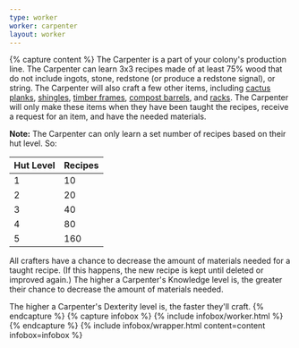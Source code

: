 ```yaml
---
type: worker
worker: carpenter
layout: worker
---
```

{% capture content %}
The Carpenter is a part of your colony's production line. The Carpenter can learn 3x3 recipes made of at least 75% wood that do not include ingots, stone, redstone (or produce a redstone signal), or string. The Carpenter will also craft a few other items, including [cactus planks](../../source/items/cactusplanks), [shingles](../../source/items/shingles), [timber frames](../../source/items/timberframes), [compost barrels](../../source/items/compostbarrel), and [racks](../../source/items/rack). The Carpenter will only make these items when they have been taught the recipes, receive a request for an item, and have the needed materials. 

**Note:** The Carpenter can only learn a set number of recipes based on their hut level. So:

| Hut Level | Recipes |
| --------- | ------- |
| 1         | 10      |
| 2         | 20      |
| 3         | 40      |
| 4         | 80      |
| 5         | 160     |


All crafters have a chance to decrease the amount of materials needed for a taught recipe. (If this happens, the new recipe is kept until deleted or improved again.) The higher a Carpenter's Knowledge level is, the greater their chance to decrease the amount of materials needed.

The higher a Carpenter's Dexterity level is, the faster they'll craft.
{% endcapture %}
{% capture infobox %}
{% include infobox/worker.html %}
{% endcapture %}
{% include infobox/wrapper.html content=content infobox=infobox %}